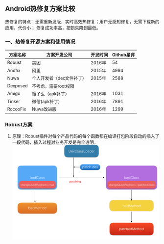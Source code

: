 ## Android热修复方案比较

热修复的特点：无需重新发版，实时高效热修复；用户无感知修复，无需下载新的应用，代价小；
修复成功率高，把损失降到最低。

### 一、热修复开源方案和使用情况

|方案名称|方案开发公司	|开发时间	|Github星评|
|----|----|----|----|
|Robust|美团|2016年|54|
|Andfix|阿里|2015年|	4994|
|Nuwa|个人开发者（dex文件补丁）|2015年|2588|
|Dexposed|不考虑，需要root权限|		
|Amigo|饿了么（apk补丁）|2016年|1031|
|Tinker	|微信(apk补丁)|2016年|7891|
|RocooFix|Nuwa改进版|	2016年|1299|


### Robust方案
1. 原理：Robust插件对每个产品代码的每个函数都在编译打包阶段自动的插入了一段代码，插入过程对业务开发是完全透明。
![](drawable/robust.png)
